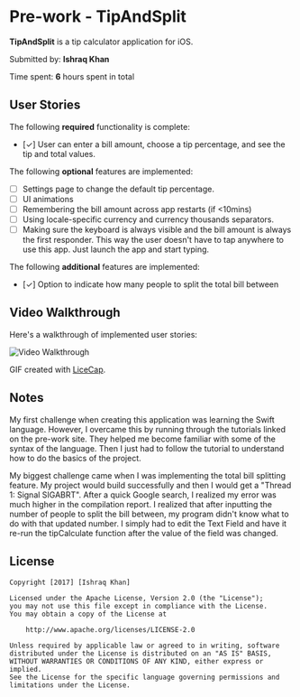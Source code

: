 # Pre-work - TipAndSplit

**TipAndSplit** is a tip calculator application for iOS.

Submitted by: **Ishraq Khan**

Time spent: **6** hours spent in total

## User Stories

The following **required** functionality is complete:

* [✓] User can enter a bill amount, choose a tip percentage, and see the tip and total values.

The following **optional** features are implemented:
* [ ] Settings page to change the default tip percentage.
* [ ] UI animations
* [ ] Remembering the bill amount across app restarts (if <10mins)
* [ ] Using locale-specific currency and currency thousands separators.
* [ ] Making sure the keyboard is always visible and the bill amount is always the first responder. This way the user doesn't have to tap anywhere to use this app. Just launch the app and start typing.

The following **additional** features are implemented:

- [✓] Option to indicate how many people to split the total bill between

## Video Walkthrough 

Here's a walkthrough of implemented user stories:

<img src='https://imgur.com/5x8TiSI.gif' title='Video Walkthrough' width='' alt='Video Walkthrough' />

GIF created with [LiceCap](http://www.cockos.com/licecap/).

## Notes

My first challenge when creating this application was learning the Swift language. However, I overcame this by running through the tutorials linked on the pre-work site. They helped me become familiar with some of the syntax of the language. Then I just had to follow the tutorial to understand how to do the basics of the project.

My biggest challenge came when I was implementing the total bill splitting feature. My project would build successfully and then I would get a "Thread 1: Signal SIGABRT". After a quick Google search, I realized my error was much higher in the compilation report. I realized that after inputting the number of people to split the bill between, my program didn't know what to do with that updated number. I simply had to edit the Text Field and have it re-run the tipCalculate function after the value of the field was changed. 

## License

    Copyright [2017] [Ishraq Khan]

    Licensed under the Apache License, Version 2.0 (the "License");
    you may not use this file except in compliance with the License.
    You may obtain a copy of the License at

        http://www.apache.org/licenses/LICENSE-2.0

    Unless required by applicable law or agreed to in writing, software
    distributed under the License is distributed on an "AS IS" BASIS,
    WITHOUT WARRANTIES OR CONDITIONS OF ANY KIND, either express or implied.
    See the License for the specific language governing permissions and
    limitations under the License.
